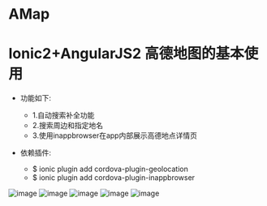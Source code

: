 # AMap
Ionic2+AngularJS2 高德地图的基本使用
===
* 功能如下:
    * 1.自动搜索补全功能
    * 2.搜索周边和指定地名
    * 3.使用inappbrowser在app内部展示高德地点详情页

* 依赖插件:
    * $ ionic plugin add cordova-plugin-geolocation
    * $ ionic plugin add cordova-plugin-inappbrowser

![image](https://github.com/schubertq/AMap/raw/master/AMapDemo/screenshots/1.png)
![image](https://github.com/schubertq/AMap/raw/master/AMapDemo/screenshots/2.PNG)
![image](https://github.com/schubertq/AMap/raw/master/AMapDemo/screenshots/3.PNG)
![image](https://github.com/schubertq/AMap/raw/master/AMapDemo/screenshots/4.PNG)
![image](https://github.com/schubertq/AMap/raw/master/AMapDemo/screenshots/5.PNG)
<img style="width:30%;" scr="https://github.com/schubertq/AMap/raw/master/AMapDemo/screenshots/5.PNG"/>